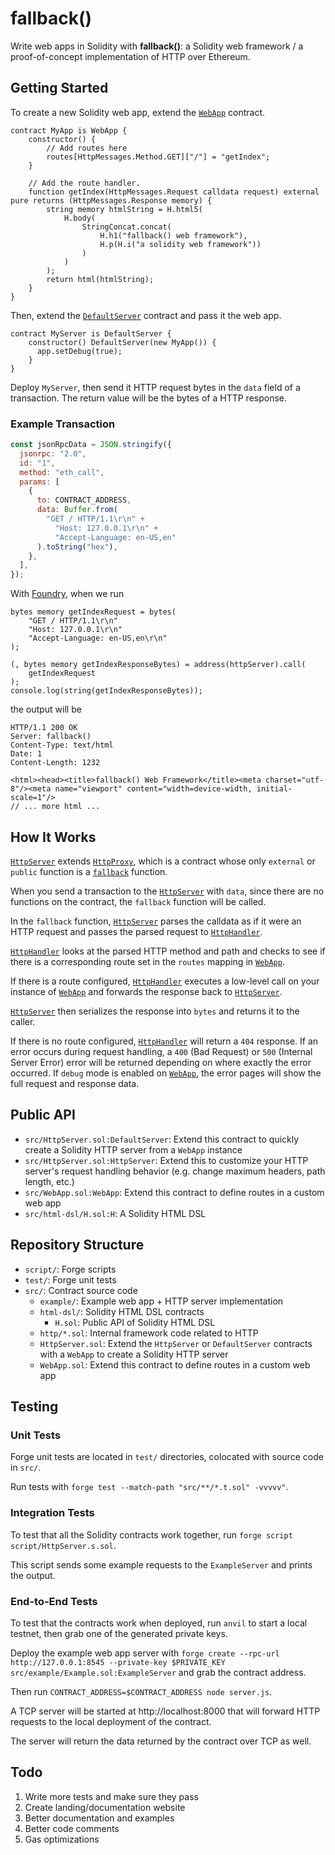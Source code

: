 # fallback()

Write web apps in Solidity with **fallback()**: a Solidity web framework / a proof-of-concept implementation of HTTP over Ethereum.

## Getting Started

To create a new Solidity web app, extend the [`WebApp`](./src/WebApp.sol) contract.

```solidity
contract MyApp is WebApp {
    constructor() {
        // Add routes here
        routes[HttpMessages.Method.GET]["/"] = "getIndex";
    }

    // Add the route handler.
    function getIndex(HttpMessages.Request calldata request) external pure returns (HttpMessages.Response memory) {
        string memory htmlString = H.html5(
            H.body(
                StringConcat.concat(
                    H.h1("fallback() web framework"),
                    H.p(H.i("a solidity web framework"))
                )
            )
        );
        return html(htmlString);
    }
}
```

Then, extend the [`DefaultServer`](./src/HttpServer.sol) contract and pass it the web app.

```solidity
contract MyServer is DefaultServer {
    constructor() DefaultServer(new MyApp()) {
      app.setDebug(true);
    }
}
```

Deploy `MyServer`, then send it HTTP request bytes in the `data` field of a transaction. The return value will be the bytes of a HTTP response.

### Example Transaction

```js
const jsonRpcData = JSON.stringify({
  jsonrpc: "2.0",
  id: "1",
  method: "eth_call",
  params: [
    {
      to: CONTRACT_ADDRESS,
      data: Buffer.from(
        "GET / HTTP/1.1\r\n" +
          "Host: 127.0.0.1\r\n" +
          "Accept-Language: en-US,en"
      ).toString("hex"),
    },
  ],
});
```

With [Foundry](https://github.com/foundry-rs/foundry/), when we run

```solidity
bytes memory getIndexRequest = bytes(
    "GET / HTTP/1.1\r\n"
    "Host: 127.0.0.1\r\n"
    "Accept-Language: en-US,en\r\n"
);

(, bytes memory getIndexResponseBytes) = address(httpServer).call(
    getIndexRequest
);
console.log(string(getIndexResponseBytes));
```

the output will be

```
HTTP/1.1 200 OK
Server: fallback()
Content-Type: text/html
Date: 1
Content-Length: 1232

<html><head><title>fallback() Web Framework</title><meta charset="utf-8"/><meta name="viewport" content="width=device-width, initial-scale=1"/>
// ... more html ...
```

## How It Works

[`HttpServer`](./src/HttpServer.sol) extends [`HttpProxy`](./src/http/HttpProxy.sol), which is a contract whose only `external` or `public` function is a [`fallback`](https://docs.soliditylang.org/en/v0.8.17/contracts.html#fallback-function) function.

When you send a transaction to the [`HttpServer`](./src/HttpServer.sol) with `data`, since there are no functions on the contract, the `fallback` function will be called.

In the `fallback` function, [`HttpServer`](./src/HttpServer.sol) parses the calldata as if it were an HTTP request and passes the parsed request to [`HttpHandler`](./src/http/HttpHandler.sol).

[`HttpHandler`](./src/http/HttpHandler.sol) looks at the parsed HTTP method and path and checks to see if there is a corresponding route set in the `routes` mapping in [`WebApp`](./src/WebApp.sol).

If there is a route configured, [`HttpHandler`](./src/http/HttpHandler.sol) executes a low-level call on your instance of [`WebApp`](./src/WebApp.sol) and forwards the response back to [`HttpServer`](./src/HttpServer.sol).

[`HttpServer`](./src/HttpServer.sol) then serializes the response into `bytes` and returns it to the caller.

If there is no route configured, [`HttpHandler`](./src/http/HttpHandler.sol) will return a `404` response. If an error occurs during request handling, a `400` (Bad Request) or `500` (Internal Server Error) error will be returned depending on where exactly the error occurred. If `debug` mode is enabled on [`WebApp`](./src/WebApp.sol), the error pages will show the full request and response data.

## Public API

- `src/HttpServer.sol:DefaultServer`: Extend this contract to quickly create a Solidity HTTP server from a `WebApp` instance
- `src/HttpServer.sol:HttpServer`: Extend this to customize your HTTP server's request handling behavior (e.g. change maximum headers, path length, etc.)
- `src/WebApp.sol:WebApp`: Extend this contract to define routes in a custom web app
- `src/html-dsl/H.sol:H`: A Solidity HTML DSL

## Repository Structure

- `script/`: Forge scripts
- `test/`: Forge unit tests
- `src/`: Contract source code
  - `example/`: Example web app + HTTP server implementation
  - `html-dsl/`: Solidity HTML DSL contracts
    - `H.sol`: Public API of Solidity HTML DSL
  - `http/*.sol`: Internal framework code related to HTTP
  - `HttpServer.sol`: Extend the `HttpServer` or `DefaultServer` contracts with a `WebApp` to create a Solidity HTTP server
  - `WebApp.sol`: Extend this contract to define routes in a custom web app

## Testing

### Unit Tests

Forge unit tests are located in `test/` directories, colocated with source code in `src/`.

Run tests with `forge test --match-path "src/**/*.t.sol" -vvvvv"`.

### Integration Tests

To test that all the Solidity contracts work together, run `forge script script/HttpServer.s.sol`.

This script sends some example requests to the `ExampleServer` and prints the output.

### End-to-End Tests

To test that the contracts work when deployed, run `anvil` to start a local testnet, then grab one of the generated private keys.

Deploy the example web app server with `forge create --rpc-url http://127.0.0.1:8545 --private-key $PRIVATE_KEY src/example/Example.sol:ExampleServer` and grab the contract address.

Then run `CONTRACT_ADDRESS=$CONTRACT_ADDRESS node server.js`.

A TCP server will be started at http://localhost:8000 that will forward HTTP requests to the local deployment of the contract.

The server will return the data returned by the contract over TCP as well.

## Todo

1. Write more tests and make sure they pass
1. Create landing/documentation website
1. Better documentation and examples
1. Better code comments
1. Gas optimizations
